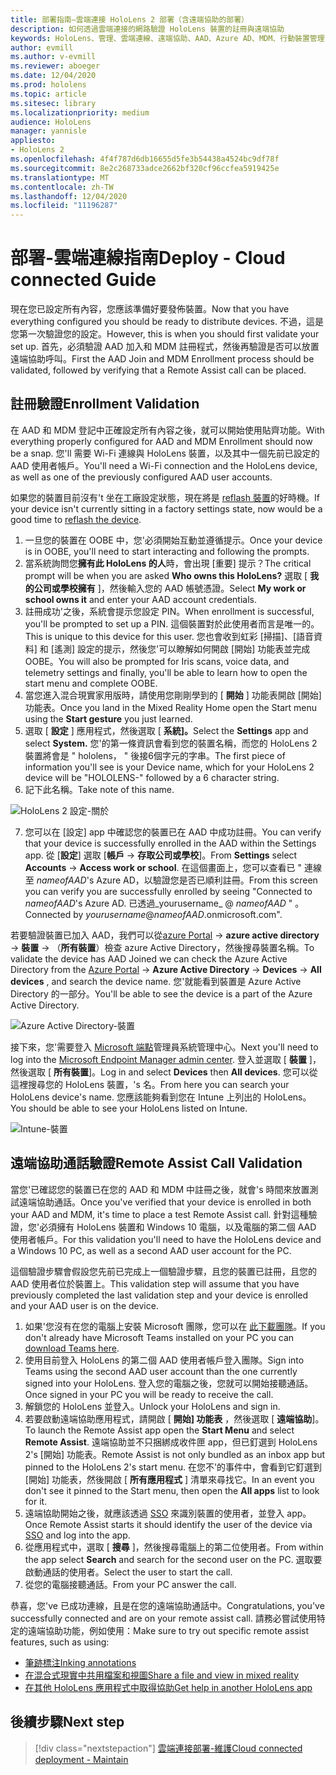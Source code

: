 ```yaml
---
title: 部署指南–雲端連接 HoloLens 2 部署（含遠端協助的部署）
description: 如何透過雲端連接的網路驗證 HoloLens 裝置的註冊與遠端協助
keywords: HoloLens、管理、雲端連線、遠端協助、AAD、Azure AD、MDM、行動裝置管理
author: evmill
ms.author: v-evmill
ms.reviewer: aboeger
ms.date: 12/04/2020
ms.prod: hololens
ms.topic: article
ms.sitesec: library
ms.localizationpriority: medium
audience: HoloLens
manager: yannisle
appliesto:
- HoloLens 2
ms.openlocfilehash: 4f4f787d6db16655d5fe3b54438a4524bc9df78f
ms.sourcegitcommit: 8e2c268733adce2662bf320cf96ccfea5919425e
ms.translationtype: MT
ms.contentlocale: zh-TW
ms.lasthandoff: 12/04/2020
ms.locfileid: "11196287"
---
```

# <span data-ttu-id="47053-104">部署-雲端連線指南</span><span class="sxs-lookup"><span data-stu-id="47053-104">Deploy - Cloud connected Guide</span></span>

<span data-ttu-id="47053-105">現在您已設定所有內容，您應該準備好要發佈裝置。</span><span class="sxs-lookup"><span data-stu-id="47053-105">Now that you have everything configured you should be ready to distribute devices.</span></span> <span data-ttu-id="47053-106">不過，這是您第一次驗證您的設定。</span><span class="sxs-lookup"><span data-stu-id="47053-106">However, this is when you should first validate your set up.</span></span> <span data-ttu-id="47053-107">首先，必須驗證 AAD 加入和 MDM 註冊程式，然後再驗證是否可以放置遠端協助呼叫。</span><span class="sxs-lookup"><span data-stu-id="47053-107">First the AAD Join and MDM Enrollment process should be validated, followed by verifying that a Remote Assist call can be placed.</span></span>

## <span data-ttu-id="47053-108">註冊驗證</span><span class="sxs-lookup"><span data-stu-id="47053-108">Enrollment Validation</span></span>

<span data-ttu-id="47053-109">在 AAD 和 MDM 登記中正確設定所有內容之後，就可以開始使用貼齊功能。</span><span class="sxs-lookup"><span data-stu-id="47053-109">With everything properly configured for AAD and MDM Enrollment should now be a snap.</span></span> <span data-ttu-id="47053-110">您&#39;ll 需要 Wi-Fi 連線與 HoloLens 裝置，以及其中一個先前已設定的 AAD 使用者帳戶。</span><span class="sxs-lookup"><span data-stu-id="47053-110">You&#39;ll need a Wi-Fi connection and the HoloLens device, as well as one of the previously configured AAD user accounts.</span></span>

<span data-ttu-id="47053-111">如果您的裝置目前沒有&#39;t 坐在工廠設定狀態，現在將是 [reflash 裝置](https://docs.microsoft.com/hololens/hololens-recovery#clean-reflash-the-device)的好時機。</span><span class="sxs-lookup"><span data-stu-id="47053-111">If your device isn&#39;t currently sitting in a factory settings state, now would be a good time to [reflash the device](https://docs.microsoft.com/hololens/hololens-recovery#clean-reflash-the-device).</span></span>

1. <span data-ttu-id="47053-112">一旦您的裝置在 OOBE 中，您&#39;必須開始互動並遵循提示。</span><span class="sxs-lookup"><span data-stu-id="47053-112">Once your device is in OOBE, you&#39;ll need to start interacting and following the prompts.</span></span> 
1. <span data-ttu-id="47053-113">當系統詢問您**擁有此 HoloLens 的人**時，會出現 [重要] 提示？</span><span class="sxs-lookup"><span data-stu-id="47053-113">The critical prompt will be when you are asked **Who owns this HoloLens?**</span></span> <span data-ttu-id="47053-114">選取 [ **我的公司或學校擁有** ]，然後輸入您的 AAD 帳號憑證。</span><span class="sxs-lookup"><span data-stu-id="47053-114">Select **My work or school owns it** and enter your AAD account credentials.</span></span>
1. <span data-ttu-id="47053-115">註冊成功&#39;之後，系統會提示您設定 PIN。</span><span class="sxs-lookup"><span data-stu-id="47053-115">When enrollment is successful, you&#39;ll be prompted to set up a PIN.</span></span> <span data-ttu-id="47053-116">這個裝置對於此使用者而言是唯一的。</span><span class="sxs-lookup"><span data-stu-id="47053-116">This is unique to this device for this user.</span></span> <span data-ttu-id="47053-117">您也會收到虹彩 [掃描]、[語音資料] 和 [遙測] 設定的提示，然後您&#39;可以瞭解如何開啟 [開始] 功能表並完成 OOBE。</span><span class="sxs-lookup"><span data-stu-id="47053-117">You will also be prompted for Iris scans, voice data, and telemetry settings and finally, you&#39;ll be able to learn how to open the start menu and complete OOBE.</span></span>
1. <span data-ttu-id="47053-118">當您進入混合現實家用版時，請使用您剛剛學到的 [ **開始** ] 功能表開啟 [開始] 功能表。</span><span class="sxs-lookup"><span data-stu-id="47053-118">Once you land in the Mixed Reality Home open the Start menu using the **Start gesture** you just learned.</span></span> 
1. <span data-ttu-id="47053-119">選取 [ **設定** ] 應用程式，然後選取 [ **系統]。**</span><span class="sxs-lookup"><span data-stu-id="47053-119">Select the **Settings** app and select **System.**</span></span> <span data-ttu-id="47053-120">您&#39;的第一條資訊會看到您的裝置名稱，而您的 HoloLens 2 裝置將會是 &quot; hololens， &quot; 後接6個字元的字串。</span><span class="sxs-lookup"><span data-stu-id="47053-120">The first piece of information you&#39;ll see is your Device name, which for your HoloLens 2 device will be &quot;HOLOLENS-&quot; followed by a 6 character string.</span></span> 
1. <span data-ttu-id="47053-121">記下此名稱。</span><span class="sxs-lookup"><span data-stu-id="47053-121">Take note of this name.</span></span>

![HoloLens 2 設定-關於](./images/hololens2-settings-about.jpg)

7. <span data-ttu-id="47053-123">您可以在 [設定] app 中確認您的裝置已在 AAD 中成功註冊。</span><span class="sxs-lookup"><span data-stu-id="47053-123">You can verify that your device is successfully enrolled in the AAD within the Settings app.</span></span> <span data-ttu-id="47053-124">從 [**設定**] 選取 [**帳戶**  ->  **存取公司或學校**]。</span><span class="sxs-lookup"><span data-stu-id="47053-124">From **Settings** select **Accounts** -> **Access work or school**.</span></span> <span data-ttu-id="47053-125">在這個畫面上，您可以查看已 &quot; 連線至 _nameofAAD_&#39;s Azure AD，以驗證您是否已順利註冊。</span><span class="sxs-lookup"><span data-stu-id="47053-125">From this screen you can verify you are successfully enrolled by seeing &quot;Connected to _nameofAAD_&#39;s Azure AD.</span></span> <span data-ttu-id="47053-126">已透過_yourusername_ @ _nameofAAD_ &quot; 。</span><span class="sxs-lookup"><span data-stu-id="47053-126">Connected by _yourusername_@_nameofAAD_.onmicrosoft.com&quot;.</span></span>

<span data-ttu-id="47053-127">若要驗證裝置已加入 AAD，我們可以從[azure Portal](https://portal.azure.com/#home)  ->  **azure active directory**  ->  **裝置**  ->  （**所有裝置**）檢查 azure Active Directory，然後搜尋裝置名稱。</span><span class="sxs-lookup"><span data-stu-id="47053-127">To validate the device has AAD Joined we can check the Azure Active Directory from the [Azure Portal](https://portal.azure.com/#home) -> **Azure Active Directory** -> **Devices** -> **All devices** , and search the device name.</span></span> <span data-ttu-id="47053-128">您&#39;就能看到裝置是 Azure Active Directory 的一部分。</span><span class="sxs-lookup"><span data-stu-id="47053-128">You&#39;ll be able to see the device is a part of the Azure Active Directory.</span></span>

![Azure Active Directory-裝置](./images/aad-enrollment.png)

<span data-ttu-id="47053-130">接下來，您&#39;需要登入 [Microsoft 端點](https://endpoint.microsoft.com/#home)管理員系統管理中心。</span><span class="sxs-lookup"><span data-stu-id="47053-130">Next you&#39;ll need to log into the [Microsoft Endpoint Manager admin center](https://endpoint.microsoft.com/#home).</span></span> <span data-ttu-id="47053-131">登入並選取 [ **裝置** ]，然後選取 [ **所有裝置**]。</span><span class="sxs-lookup"><span data-stu-id="47053-131">Log in and select **Devices** then **All devices**.</span></span> <span data-ttu-id="47053-132">您可以從這裡搜尋您的 HoloLens 裝置，&#39;s 名。</span><span class="sxs-lookup"><span data-stu-id="47053-132">From here you can search your HoloLens device&#39;s name.</span></span> <span data-ttu-id="47053-133">您應該能夠看到您在 Intune 上列出的 HoloLens。</span><span class="sxs-lookup"><span data-stu-id="47053-133">You should be able to see your HoloLens listed on Intune.</span></span>

![Intune-裝置](./images/endpoint-all-devices-enrolled.png)

## <span data-ttu-id="47053-135">遠端協助通話驗證</span><span class="sxs-lookup"><span data-stu-id="47053-135">Remote Assist Call Validation</span></span>

<span data-ttu-id="47053-136">當您&#39;已確認您的裝置已在您的 AAD 和 MDM 中註冊之後，就會&#39;s 時間來放置測試遠端協助通話。</span><span class="sxs-lookup"><span data-stu-id="47053-136">Once you&#39;ve verified that your device is enrolled in both your AAD and MDM, it&#39;s time to place a test Remote Assist call.</span></span> <span data-ttu-id="47053-137">針對這種驗證，您&#39;必須擁有 HoloLens 裝置和 Windows 10 電腦，以及電腦的第二個 AAD 使用者帳戶。</span><span class="sxs-lookup"><span data-stu-id="47053-137">For this validation you&#39;ll need to have the HoloLens device and a Windows 10 PC, as well as a second AAD user account for the PC.</span></span>

<span data-ttu-id="47053-138">這個驗證步驟會假設您先前已完成上一個驗證步驟，且您的裝置已註冊，且您的 AAD 使用者位於裝置上。</span><span class="sxs-lookup"><span data-stu-id="47053-138">This validation step will assume that you have previously completed the last validation step and your device is enrolled and your AAD user is on the device.</span></span>

1. <span data-ttu-id="47053-139">如果&#39;您沒有在您的電腦上安裝 Microsoft 團隊，您可以在 [此下載團隊](https://www.microsoft.com/microsoft-365/microsoft-teams/download-app)。</span><span class="sxs-lookup"><span data-stu-id="47053-139">If you don&#39;t already have Microsoft Teams installed on your PC you can [download Teams here](https://www.microsoft.com/microsoft-365/microsoft-teams/download-app).</span></span>
2. <span data-ttu-id="47053-140">使用目前登入 HoloLens 的第二個 AAD 使用者帳戶登入團隊。</span><span class="sxs-lookup"><span data-stu-id="47053-140">Sign into Teams using the second AAD user account than the one currently signed into your HoloLens.</span></span> <span data-ttu-id="47053-141">登入您的電腦之後，您就可以開始接聽通話。</span><span class="sxs-lookup"><span data-stu-id="47053-141">Once signed in your PC you will be ready to receive the call.</span></span>
3. <span data-ttu-id="47053-142">解鎖您的 HoloLens 並登入。</span><span class="sxs-lookup"><span data-stu-id="47053-142">Unlock your HoloLens and sign in.</span></span>
4. <span data-ttu-id="47053-143">若要啟動遠端協助應用程式，請開啟 [ **開始] 功能表** ，然後選取 [ **遠端協助**]。</span><span class="sxs-lookup"><span data-stu-id="47053-143">To launch the Remote Assist app open the **Start Menu** and select **Remote Assist**.</span></span> <span data-ttu-id="47053-144">遠端協助並不只捆綁成收件匣 app，但已釘選到 HoloLens 2&#39;s [開始] 功能表。</span><span class="sxs-lookup"><span data-stu-id="47053-144">Remote Assist is not only bundled as an inbox app but pinned to the HoloLens 2&#39;s start menu.</span></span> <span data-ttu-id="47053-145">在您不&#39;的事件中，會看到它釘選到 [開始] 功能表，然後開啟 [ **所有應用程式** ] 清單來尋找它。</span><span class="sxs-lookup"><span data-stu-id="47053-145">In an event you don&#39;t see it pinned to the Start menu, then open the **All apps** list to look for it.</span></span>
5. <span data-ttu-id="47053-146">遠端協助開始之後，就應該透過 [SSO](https://docs.microsoft.com/azure/active-directory/manage-apps/what-is-single-sign-on) 來識別裝置的使用者，並登入 app。</span><span class="sxs-lookup"><span data-stu-id="47053-146">Once Remote Assist starts it should identify the user of the device via [SSO](https://docs.microsoft.com/azure/active-directory/manage-apps/what-is-single-sign-on) and log into the app.</span></span>
6. <span data-ttu-id="47053-147">從應用程式中，選取 [ **搜尋** ]，然後搜尋電腦上的第二位使用者。</span><span class="sxs-lookup"><span data-stu-id="47053-147">From within the app select **Search** and search for the second user on the PC.</span></span> <span data-ttu-id="47053-148">選取要啟動通話的使用者。</span><span class="sxs-lookup"><span data-stu-id="47053-148">Select the user to start the call.</span></span>
7. <span data-ttu-id="47053-149">從您的電腦接聽通話。</span><span class="sxs-lookup"><span data-stu-id="47053-149">From your PC answer the call.</span></span>

<span data-ttu-id="47053-150">恭喜，您&#39;ve 已成功連線，且是在您的遠端協助通話中。</span><span class="sxs-lookup"><span data-stu-id="47053-150">Congratulations, you&#39;ve successfully connected and are on your remote assist call.</span></span> <span data-ttu-id="47053-151">請務必嘗試使用特定的遠端協助功能，例如使用：</span><span class="sxs-lookup"><span data-stu-id="47053-151">Make sure to try out specific remote assist features, such as using:</span></span>

- [<span data-ttu-id="47053-152">筆跡標注</span><span class="sxs-lookup"><span data-stu-id="47053-152">Inking annotations</span></span>](https://docs.microsoft.com/dynamics365/mixed-reality/remote-assist/add-annotations-hololens)
- [<span data-ttu-id="47053-153">在混合式現實中共用檔案和視圖</span><span class="sxs-lookup"><span data-stu-id="47053-153">Share a file and view in mixed reality</span></span>](https://docs.microsoft.com/dynamics365/mixed-reality/remote-assist/display-save-files)
- [<span data-ttu-id="47053-154">在其他 HoloLens 應用程式中取得協助</span><span class="sxs-lookup"><span data-stu-id="47053-154">Get help in another HoloLens app</span></span>](https://docs.microsoft.com/dynamics365/mixed-reality/remote-assist/get-help-hololens-app-hololens)

## <span data-ttu-id="47053-155">後續步驟</span><span class="sxs-lookup"><span data-stu-id="47053-155">Next step</span></span>

> [!div class="nextstepaction"]
> [<span data-ttu-id="47053-156">雲端連接部署-維護</span><span class="sxs-lookup"><span data-stu-id="47053-156">Cloud connected deployment - Maintain</span></span>](hololens2-cloud-connected-maintain.md)